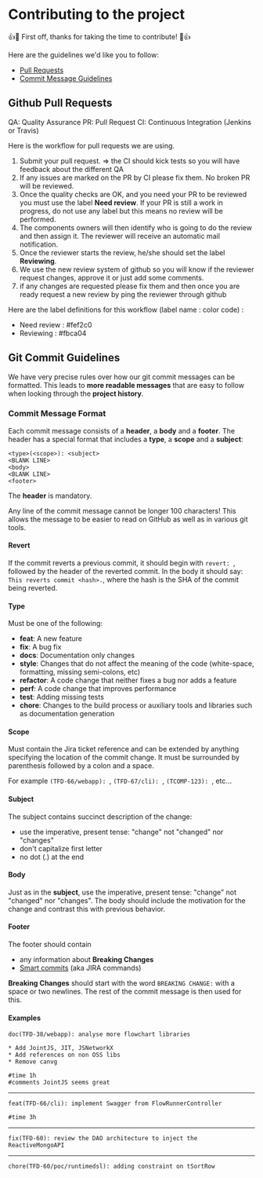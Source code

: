 # Contributing to the project

:+1::tada: First off, thanks for taking the time to contribute! :tada::+1:

Here are the guidelines we'd like you to follow:

- [Pull Requests](#pullrequest)
- [Commit Message Guidelines](#commit)


## <a name="pullrequest"></a> Github Pull Requests

QA: Quality Assurance
PR: Pull Request
CI: Continuous Integration (Jenkins or Travis)

Here is the workflow for pull requests we are using.

1. Submit your pull request.
   => the CI should kick tests so you will have feedback about the different QA
2. If any issues are marked on the PR by CI please fix them. No broken PR will be reviewed.
3. Once the quality checks are OK, and you need your PR to be reviewed you must use the label **Need review**. If your PR is still a work in progress, do not use any label but this means no review will be performed.
4. The components owners will then identify who is going to do the review and then assign it. The reviewer will receive an automatic mail notification.
5. Once the reviewer starts the review, he/she should set the label **Reviewing**.
6. We use the new review system of github so you will know if the reviewer request changes, approve it or just add some comments.
7. if any changes are requested please fix them and then once you are ready request a new review by ping the reviewer through github

Here are the label definitions for this workflow (label name : color code) :
* Need review                : #fef2c0
* Reviewing                  : #fbca04

## <a name="commit"></a> Git Commit Guidelines

We have very precise rules over how our git commit messages can be formatted.  This leads to **more
readable messages** that are easy to follow when looking through the **project history**.

### Commit Message Format
Each commit message consists of a **header**, a **body** and a **footer**.  The header has a special
format that includes a **type**, a **scope** and a **subject**:

```
<type>(<scope>): <subject>
<BLANK LINE>
<body>
<BLANK LINE>
<footer>
```

The **header** is mandatory.

Any line of the commit message cannot be longer 100 characters! This allows the message to be easier
to read on GitHub as well as in various git tools.

#### Revert
If the commit reverts a previous commit, it should begin with `revert: `, followed by the header of the reverted commit.
In the body it should say: `This reverts commit <hash>.`, where the hash is the SHA of the commit being reverted.

#### Type
Must be one of the following:

* **feat**: A new feature
* **fix**: A bug fix
* **docs**: Documentation only changes
* **style**: Changes that do not affect the meaning of the code (white-space, formatting, missing
  semi-colons, etc)
* **refactor**: A code change that neither fixes a bug nor adds a feature
* **perf**: A code change that improves performance
* **test**: Adding missing tests
* **chore**: Changes to the build process or auxiliary tools and libraries such as documentation generation

#### Scope
Must contain the Jira ticket reference and can be extended by anything specifying the location of the commit change. It must be surrounded by parenthesis followed by a colon and a space.

For example `(TFD-66/webapp): `, `(TFD-67/cli): `, `(TCOMP-123): `, etc...

#### Subject
The subject contains succinct description of the change:

* use the imperative, present tense: "change" not "changed" nor "changes"
* don't capitalize first letter
* no dot (.) at the end

#### Body
Just as in the **subject**, use the imperative, present tense: "change" not "changed" nor "changes".
The body should include the motivation for the change and contrast this with previous behavior.

#### Footer
The footer should contain

* any information about **Breaking Changes**
* [Smart commits](https://confluence.atlassian.com/fisheye/using-smart-commits-298976812.html) (aka JIRA commands)

**Breaking Changes** should start with the word `BREAKING CHANGE:` with a space or two newlines. The rest of the commit message is then used for this.

#### Examples

```
doc(TFD-38/webapp): analyse more flowchart libraries

* Add JointJS, JIT, JSNetworkX
* Add references on non OSS libs
* Remove canvg

#time 1h
#comments JointJS seems great
```

---

```
feat(TFD-66/cli): implement Swagger from FlowRunnerController

#time 3h
```

---

```
fix(TFD-60): review the DAO architecture to inject the ReactiveMongoAPI
```

---

```
chore(TFD-60/poc/runtimedsl): adding constraint on tSortRow
```
